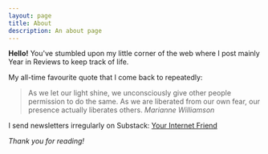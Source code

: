 ```yaml
---
layout: page
title: About
description: An about page
---
```


**Hello!** You've stumbled upon my little corner of the web where I post mainly Year in Reviews to keep track of life. 


My all-time favourite quote that I come back to repeatedly: 

>As we let our light shine, we unconsciously give other people permission to do the same. As we are liberated from our own fear, our presence actually liberates others. <cite>Marianne Williamson</cite>

I send newsletters irregularly on Substack: [Your Internet Friend](http://yourinternetfriend.substack.com/ "Your Internet Friend")


*Thank you for reading!*
